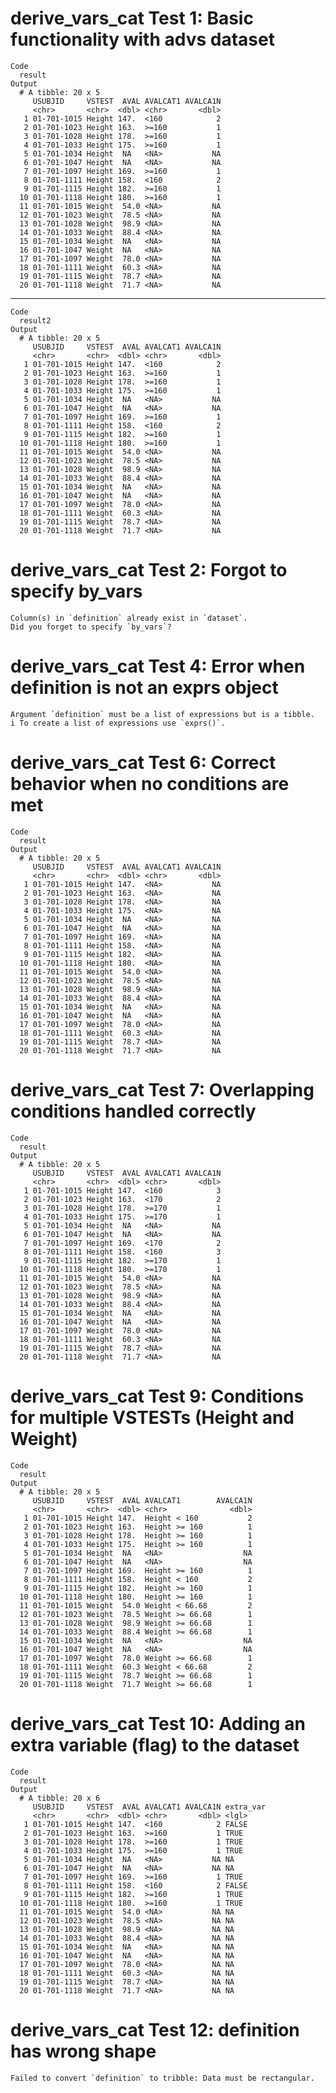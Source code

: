 # derive_vars_cat Test 1: Basic functionality with advs dataset

    Code
      result
    Output
      # A tibble: 20 x 5
         USUBJID     VSTEST  AVAL AVALCAT1 AVALCA1N
         <chr>       <chr>  <dbl> <chr>       <dbl>
       1 01-701-1015 Height 147.  <160            2
       2 01-701-1023 Height 163.  >=160           1
       3 01-701-1028 Height 178.  >=160           1
       4 01-701-1033 Height 175.  >=160           1
       5 01-701-1034 Height  NA   <NA>           NA
       6 01-701-1047 Height  NA   <NA>           NA
       7 01-701-1097 Height 169.  >=160           1
       8 01-701-1111 Height 158.  <160            2
       9 01-701-1115 Height 182.  >=160           1
      10 01-701-1118 Height 180.  >=160           1
      11 01-701-1015 Weight  54.0 <NA>           NA
      12 01-701-1023 Weight  78.5 <NA>           NA
      13 01-701-1028 Weight  98.9 <NA>           NA
      14 01-701-1033 Weight  88.4 <NA>           NA
      15 01-701-1034 Weight  NA   <NA>           NA
      16 01-701-1047 Weight  NA   <NA>           NA
      17 01-701-1097 Weight  78.0 <NA>           NA
      18 01-701-1111 Weight  60.3 <NA>           NA
      19 01-701-1115 Weight  78.7 <NA>           NA
      20 01-701-1118 Weight  71.7 <NA>           NA

---

    Code
      result2
    Output
      # A tibble: 20 x 5
         USUBJID     VSTEST  AVAL AVALCAT1 AVALCA1N
         <chr>       <chr>  <dbl> <chr>       <dbl>
       1 01-701-1015 Height 147.  <160            2
       2 01-701-1023 Height 163.  >=160           1
       3 01-701-1028 Height 178.  >=160           1
       4 01-701-1033 Height 175.  >=160           1
       5 01-701-1034 Height  NA   <NA>           NA
       6 01-701-1047 Height  NA   <NA>           NA
       7 01-701-1097 Height 169.  >=160           1
       8 01-701-1111 Height 158.  <160            2
       9 01-701-1115 Height 182.  >=160           1
      10 01-701-1118 Height 180.  >=160           1
      11 01-701-1015 Weight  54.0 <NA>           NA
      12 01-701-1023 Weight  78.5 <NA>           NA
      13 01-701-1028 Weight  98.9 <NA>           NA
      14 01-701-1033 Weight  88.4 <NA>           NA
      15 01-701-1034 Weight  NA   <NA>           NA
      16 01-701-1047 Weight  NA   <NA>           NA
      17 01-701-1097 Weight  78.0 <NA>           NA
      18 01-701-1111 Weight  60.3 <NA>           NA
      19 01-701-1115 Weight  78.7 <NA>           NA
      20 01-701-1118 Weight  71.7 <NA>           NA

# derive_vars_cat Test 2: Forgot to specify by_vars

    Column(s) in `definition` already exist in `dataset`.
    Did you forget to specify `by_vars`?

# derive_vars_cat Test 4: Error when definition is not an exprs object

    Argument `definition` must be a list of expressions but is a tibble.
    i To create a list of expressions use `exprs()`.

# derive_vars_cat Test 6: Correct behavior when no conditions are met

    Code
      result
    Output
      # A tibble: 20 x 5
         USUBJID     VSTEST  AVAL AVALCAT1 AVALCA1N
         <chr>       <chr>  <dbl> <chr>       <dbl>
       1 01-701-1015 Height 147.  <NA>           NA
       2 01-701-1023 Height 163.  <NA>           NA
       3 01-701-1028 Height 178.  <NA>           NA
       4 01-701-1033 Height 175.  <NA>           NA
       5 01-701-1034 Height  NA   <NA>           NA
       6 01-701-1047 Height  NA   <NA>           NA
       7 01-701-1097 Height 169.  <NA>           NA
       8 01-701-1111 Height 158.  <NA>           NA
       9 01-701-1115 Height 182.  <NA>           NA
      10 01-701-1118 Height 180.  <NA>           NA
      11 01-701-1015 Weight  54.0 <NA>           NA
      12 01-701-1023 Weight  78.5 <NA>           NA
      13 01-701-1028 Weight  98.9 <NA>           NA
      14 01-701-1033 Weight  88.4 <NA>           NA
      15 01-701-1034 Weight  NA   <NA>           NA
      16 01-701-1047 Weight  NA   <NA>           NA
      17 01-701-1097 Weight  78.0 <NA>           NA
      18 01-701-1111 Weight  60.3 <NA>           NA
      19 01-701-1115 Weight  78.7 <NA>           NA
      20 01-701-1118 Weight  71.7 <NA>           NA

# derive_vars_cat Test 7: Overlapping conditions handled correctly

    Code
      result
    Output
      # A tibble: 20 x 5
         USUBJID     VSTEST  AVAL AVALCAT1 AVALCA1N
         <chr>       <chr>  <dbl> <chr>       <dbl>
       1 01-701-1015 Height 147.  <160            3
       2 01-701-1023 Height 163.  <170            2
       3 01-701-1028 Height 178.  >=170           1
       4 01-701-1033 Height 175.  >=170           1
       5 01-701-1034 Height  NA   <NA>           NA
       6 01-701-1047 Height  NA   <NA>           NA
       7 01-701-1097 Height 169.  <170            2
       8 01-701-1111 Height 158.  <160            3
       9 01-701-1115 Height 182.  >=170           1
      10 01-701-1118 Height 180.  >=170           1
      11 01-701-1015 Weight  54.0 <NA>           NA
      12 01-701-1023 Weight  78.5 <NA>           NA
      13 01-701-1028 Weight  98.9 <NA>           NA
      14 01-701-1033 Weight  88.4 <NA>           NA
      15 01-701-1034 Weight  NA   <NA>           NA
      16 01-701-1047 Weight  NA   <NA>           NA
      17 01-701-1097 Weight  78.0 <NA>           NA
      18 01-701-1111 Weight  60.3 <NA>           NA
      19 01-701-1115 Weight  78.7 <NA>           NA
      20 01-701-1118 Weight  71.7 <NA>           NA

# derive_vars_cat Test 9: Conditions for multiple VSTESTs (Height and Weight)

    Code
      result
    Output
      # A tibble: 20 x 5
         USUBJID     VSTEST  AVAL AVALCAT1        AVALCA1N
         <chr>       <chr>  <dbl> <chr>              <dbl>
       1 01-701-1015 Height 147.  Height < 160           2
       2 01-701-1023 Height 163.  Height >= 160          1
       3 01-701-1028 Height 178.  Height >= 160          1
       4 01-701-1033 Height 175.  Height >= 160          1
       5 01-701-1034 Height  NA   <NA>                  NA
       6 01-701-1047 Height  NA   <NA>                  NA
       7 01-701-1097 Height 169.  Height >= 160          1
       8 01-701-1111 Height 158.  Height < 160           2
       9 01-701-1115 Height 182.  Height >= 160          1
      10 01-701-1118 Height 180.  Height >= 160          1
      11 01-701-1015 Weight  54.0 Weight < 66.68         2
      12 01-701-1023 Weight  78.5 Weight >= 66.68        1
      13 01-701-1028 Weight  98.9 Weight >= 66.68        1
      14 01-701-1033 Weight  88.4 Weight >= 66.68        1
      15 01-701-1034 Weight  NA   <NA>                  NA
      16 01-701-1047 Weight  NA   <NA>                  NA
      17 01-701-1097 Weight  78.0 Weight >= 66.68        1
      18 01-701-1111 Weight  60.3 Weight < 66.68         2
      19 01-701-1115 Weight  78.7 Weight >= 66.68        1
      20 01-701-1118 Weight  71.7 Weight >= 66.68        1

# derive_vars_cat Test 10: Adding an extra variable (flag) to the dataset

    Code
      result
    Output
      # A tibble: 20 x 6
         USUBJID     VSTEST  AVAL AVALCAT1 AVALCA1N extra_var
         <chr>       <chr>  <dbl> <chr>       <dbl> <lgl>    
       1 01-701-1015 Height 147.  <160            2 FALSE    
       2 01-701-1023 Height 163.  >=160           1 TRUE     
       3 01-701-1028 Height 178.  >=160           1 TRUE     
       4 01-701-1033 Height 175.  >=160           1 TRUE     
       5 01-701-1034 Height  NA   <NA>           NA NA       
       6 01-701-1047 Height  NA   <NA>           NA NA       
       7 01-701-1097 Height 169.  >=160           1 TRUE     
       8 01-701-1111 Height 158.  <160            2 FALSE    
       9 01-701-1115 Height 182.  >=160           1 TRUE     
      10 01-701-1118 Height 180.  >=160           1 TRUE     
      11 01-701-1015 Weight  54.0 <NA>           NA NA       
      12 01-701-1023 Weight  78.5 <NA>           NA NA       
      13 01-701-1028 Weight  98.9 <NA>           NA NA       
      14 01-701-1033 Weight  88.4 <NA>           NA NA       
      15 01-701-1034 Weight  NA   <NA>           NA NA       
      16 01-701-1047 Weight  NA   <NA>           NA NA       
      17 01-701-1097 Weight  78.0 <NA>           NA NA       
      18 01-701-1111 Weight  60.3 <NA>           NA NA       
      19 01-701-1115 Weight  78.7 <NA>           NA NA       
      20 01-701-1118 Weight  71.7 <NA>           NA NA       

# derive_vars_cat Test 12: definition has wrong shape

    Failed to convert `definition` to tribble: Data must be rectangular.

